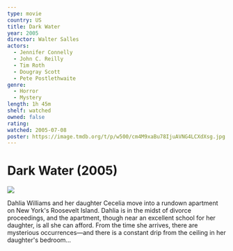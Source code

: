```yaml
---
type: movie
country: US
title: Dark Water
year: 2005
director: Walter Salles
actors:
  - Jennifer Connelly
  - John C. Reilly
  - Tim Roth
  - Dougray Scott
  - Pete Postlethwaite
genre:
  - Horror
  - Mystery
length: 1h 45m
shelf: watched
owned: false
rating:
watched: 2005-07-08
poster: https://image.tmdb.org/t/p/w500/cm4M9xaBu78IjuAVNG4LCXdXsg.jpg
---
```


# Dark Water (2005)

![](https://image.tmdb.org/t/p/w500/cm4M9xaBu78IjuAVNG4LCXdXsg.jpg)

Dahlia Williams and her daughter Cecelia move into a rundown apartment on New York's Roosevelt Island. Dahlia is in the midst of divorce proceedings, and the apartment, though near an excellent school for her daughter, is all she can afford. From the time she arrives, there are mysterious occurrences—and there is a constant drip from the ceiling in her daughter's bedroom…